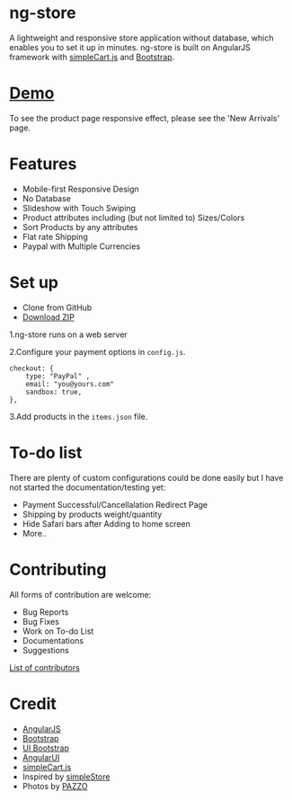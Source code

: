 # ng-store						  
A lightweight and responsive store application without database, which enables you to set it up in minutes. ng-store is built on AngularJS framework with <a href ="http://simplecartjs.org/" target="_blank">simpleCart.js</a> and <a href="http://getbootstrap.com/" target="_blank">Bootstrap</a>.

# <a href="http://wsjwong.github.io/ng-store" target="_blank">Demo</a>
To see the product page responsive effect, please see the 'New Arrivals' page.

# Features
* Mobile-first Responsive Design
* No Database
* Slideshow with Touch Swiping
* Product attributes including (but not limited to) Sizes/Colors
* Sort Products by any attributes
* Flat rate Shipping
* Paypal with Multiple Currencies

# Set up
* Clone from GitHub
* <a href="https://github.com/wsjwong/ng-store/archive/gh-pages.zip" target="_blank">Download ZIP</a>

1.ng-store runs on a web server

2.Configure your payment options in `config.js`.

```
checkout: {
	type: "PayPal" ,
	email: "you@yours.com"
	sandbox: true,
},
```
3.Add products in the `items.json` file.

# To-do list
There are plenty of custom configurations could be done easily but I have not started the documentation/testing yet:
* Payment Successful/Cancellalation Redirect Page
* Shipping by products weight/quantity
* Hide Safari bars after Adding to home screen
* More..

# Contributing
All forms of contribution are welcome:
* Bug Reports
* Bug Fixes
* Work on To-do List
* Documentations
* Suggestions

[List of contributors](https://github.com/wsjwong/ng-store/graphs/contributors)

# Credit
* <a href="https://angularjs.org" target="_blank">AngularJS</a>
* <a href="http://getbootstrap.com/" target="_blank">Bootstrap</a>
* <a href="https://angular-ui.github.io/bootstrap/" target="_blank">UI Bootstrap</a>
* <a href="http://angular-ui.github.io" target="_blank">AngularUI</a>
* <a href ="http://simplecartjs.org/" target="_blank">simpleCart.js</a>
* Inspired by <a href ="https://github.com/cdmedia/simplestore" target="_blank">simpleStore</a>
* Photos by <a href="http://www.pazzo.com.tw" target="_blank">PAZZO</a>
